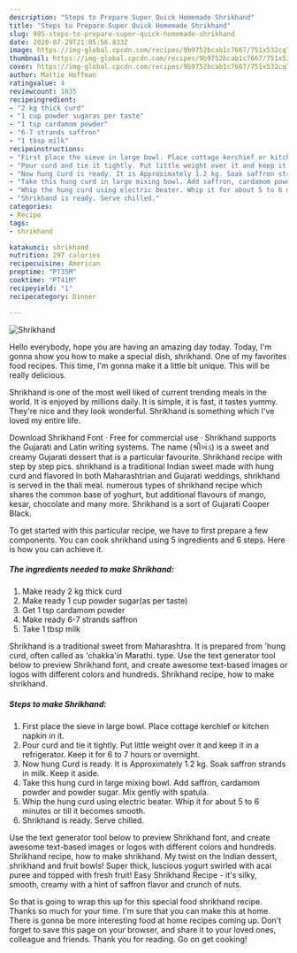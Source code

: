 ```yaml
---
description: "Steps to Prepare Super Quick Homemade Shrikhand"
title: "Steps to Prepare Super Quick Homemade Shrikhand"
slug: 985-steps-to-prepare-super-quick-homemade-shrikhand
date: 2020-07-29T21:05:56.833Z
image: https://img-global.cpcdn.com/recipes/9b9752bcab1c7667/751x532cq70/shrikhand-recipe-main-photo.jpg
thumbnail: https://img-global.cpcdn.com/recipes/9b9752bcab1c7667/751x532cq70/shrikhand-recipe-main-photo.jpg
cover: https://img-global.cpcdn.com/recipes/9b9752bcab1c7667/751x532cq70/shrikhand-recipe-main-photo.jpg
author: Mattie Hoffman
ratingvalue: 4
reviewcount: 1035
recipeingredient:
- "2 kg thick curd"
- "1 cup powder sugaras per taste"
- "1 tsp cardamom powder"
- "6-7 strands saffron"
- "1 tbsp milk"
recipeinstructions:
- "First place the sieve in large bowl. Place cottage kerchief or kitchen napkin in it."
- "Pour curd and tie it tightly. Put little weight over it and keep it in a refrigerator. Keep it for 6 to 7 hours or overnight."
- "Now hung Curd is ready. It is Approximately 1.2 kg. Soak saffron strands in milk. Keep it aside."
- "Take this hung curd in large mixing bowl. Add saffron, cardamom powder and powder sugar. Mix gently with spatula."
- "Whip the hung curd using electric beater. Whip it for about 5 to 6 minutes or till it becomes smooth."
- "Shrikhand is ready. Serve chilled."
categories:
- Recipe
tags:
- shrikhand

katakunci: shrikhand 
nutrition: 297 calories
recipecuisine: American
preptime: "PT35M"
cooktime: "PT41M"
recipeyield: "1"
recipecategory: Dinner

---
```



![Shrikhand](https://img-global.cpcdn.com/recipes/9b9752bcab1c7667/751x532cq70/shrikhand-recipe-main-photo.jpg)

Hello everybody, hope you are having an amazing day today. Today, I'm gonna show you how to make a special dish, shrikhand. One of my favorites food recipes. This time, I'm gonna make it a little bit unique. This will be really delicious.

Shrikhand is one of the most well liked of current trending meals in the world. It is enjoyed by millions daily. It is simple, it is fast, it tastes yummy. They're nice and they look wonderful. Shrikhand is something which I've loved my entire life.

Download Shrikhand Font · Free for commercial use · Shrikhand supports the Gujarati and Latin writing systems. The name (શ્રીખંડ) is a sweet and creamy Gujarati dessert that is a particular favourite. Shrikhand recipe with step by step pics. shrikhand is a traditional Indian sweet made with hung curd and flavored In both Maharashtrian and Gujarati weddings, shrikhand is served in the thali meal. numerous types of shrikhand recipe which shares the common base of yoghurt, but additional flavours of mango, kesar, chocolate and many more. Shrikhand is a sort of Gujarati Cooper Black.


To get started with this particular recipe, we have to first prepare a few components. You can cook shrikhand using 5 ingredients and 6 steps. Here is how you can achieve it.

<!--inarticleads1-->

##### The ingredients needed to make Shrikhand:

1. Make ready 2 kg thick curd
1. Make ready 1 cup powder sugar(as per taste)
1. Get 1 tsp cardamom powder
1. Make ready 6-7 strands saffron
1. Take 1 tbsp milk


Shrikhand is a traditional sweet from Maharashtra. It is prepared from &#39;hung curd, often called as &#39;chakka&#39;in Marathi. type. Use the text generator tool below to preview Shrikhand font, and create awesome text-based images or logos with different colors and hundreds. Shrikhand recipe, how to make shrikhand. 

<!--inarticleads2-->

##### Steps to make Shrikhand:

1. First place the sieve in large bowl. Place cottage kerchief or kitchen napkin in it.
1. Pour curd and tie it tightly. Put little weight over it and keep it in a refrigerator. Keep it for 6 to 7 hours or overnight.
1. Now hung Curd is ready. It is Approximately 1.2 kg. Soak saffron strands in milk. Keep it aside.
1. Take this hung curd in large mixing bowl. Add saffron, cardamom powder and powder sugar. Mix gently with spatula.
1. Whip the hung curd using electric beater. Whip it for about 5 to 6 minutes or till it becomes smooth.
1. Shrikhand is ready. Serve chilled.


Use the text generator tool below to preview Shrikhand font, and create awesome text-based images or logos with different colors and hundreds. Shrikhand recipe, how to make shrikhand. My twist on the Indian dessert, shrikhand and fruit bowls! Super thick, luscious yogurt swirled with acai puree and topped with fresh fruit! Easy Shrikhand Recipe - it&#39;s silky, smooth, creamy with a hint of saffron flavor and crunch of nuts. 

So that is going to wrap this up for this special food shrikhand recipe. Thanks so much for your time. I'm sure that you can make this at home. There is gonna be more interesting food at home recipes coming up. Don't forget to save this page on your browser, and share it to your loved ones, colleague and friends. Thank you for reading. Go on get cooking!
